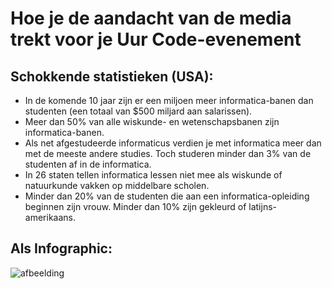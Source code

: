 

# Hoe je de aandacht van de media trekt voor je Uur Code-evenement

## Schokkende statistieken (USA):

  * In de komende 10 jaar zijn er een miljoen meer informatica-banen dan studenten (een totaal van $500 miljard aan salarissen).
  * Meer dan 50% van alle wiskunde- en wetenschapsbanen zijn informatica-banen. 
  * Als net afgestudeerde informaticus verdien je met informatica meer dan met de meeste andere studies. Toch studeren minder dan 3% van de studenten af in de informatica.
  * In 26 staten tellen informatica lessen niet mee als wiskunde of natuurkunde vakken op middelbare scholen. 
  * Minder dan 20% van de studenten die aan een informatica-opleiding beginnen zijn vrouw. Minder dan 10% zijn gekleurd of latijns-amerikaans.

## Als Infographic:

![afbeelding](http://code.org/images/fit-8000/Code.org_infographic.png)